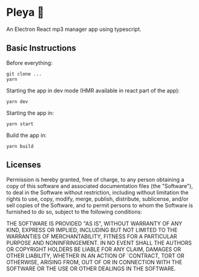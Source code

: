 # Pleya :stew:

An Electron React mp3 manager app using typescript.

## Basic Instructions

Before everything:

```
git clone ...
yarn
```

Starting the app in dev mode (HMR available in react part of the app):

```
yarn dev
```

Starting the app in:

```
yarn start
```

Build the app in:

```
yarn build
```

## Licenses

Permission is hereby granted, free of charge, to any person obtaining a copy of this software and associated documentation files (the "Software"), to deal in the Software without restriction, including without limitation the rights to use, copy, modify, merge, publish, distribute, sublicense, and/or sell copies of the Software, and to permit persons to whom the Software is furnished to do so, subject to the following conditions:

THE SOFTWARE IS PROVIDED "AS IS", WITHOUT WARRANTY OF ANY KIND, EXPRESS OR IMPLIED, INCLUDING BUT NOT LIMITED TO THE WARRANTIES OF MERCHANTABILITY, FITNESS FOR A PARTICULAR PURPOSE AND NONINFRINGEMENT. IN NO EVENT SHALL THE AUTHORS OR COPYRIGHT HOLDERS BE LIABLE FOR ANY CLAIM, DAMAGES OR OTHER LIABILITY, WHETHER IN AN ACTION OF `CONTRACT, TORT OR OTHERWISE, ARISING FROM, OUT OF OR IN CONNECTION WITH THE SOFTWARE OR THE USE OR OTHER DEALINGS IN THE SOFTWARE.
